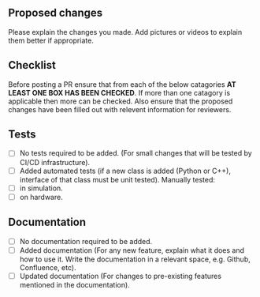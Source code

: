 ## Proposed changes

Please explain the changes you made. Add pictures or videos to explain them better if appropriate.

## Checklist

Before posting a PR ensure that from each of the below catagories **AT LEAST ONE BOX HAS BEEN CHECKED**. If more than one catagory is applicable then more can be checked. Also ensure that the proposed changes have been filled out with relevent information for reviewers.

## Tests

- [ ] No tests required to be added. (For small changes that will be tested by CI/CD infrastructure).
- [ ] Added automated tests (if a new class is added (Python or C++), interface of that class must be unit tested).
Manually tested:
- [ ] in simulation.
- [ ] on hardware.

## Documentation

- [ ] No documentation required to be added.
- [ ] Added documentation (For any new feature, explain what it does and how to use it. Write the documentation in a relevant space, e.g. Github, Confluence, etc).
- [ ] Updated documentation (For changes to pre-existing features mentioned in the documentation).
